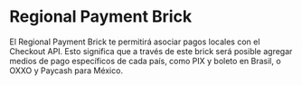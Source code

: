 # Regional Payment Brick

El Regional Payment Brick te permitirá asociar pagos locales con el Checkout API. Esto significa que a través de este brick será posible agregar medios de pago específicos de cada país, como PIX y boleto en Brasil, o OXXO y Paycash para México.